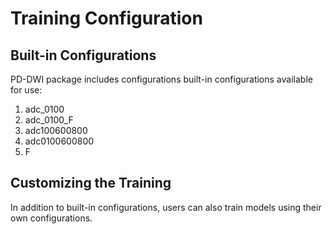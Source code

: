 # Training Configuration 

## Built-in Configurations

PD-DWI package includes configurations built-in configurations available for use:

1. adc_0100
2. adc_0100_F
3. adc100600800
4. adc0100600800
5. F

## Customizing the Training

In addition to built-in configurations, users can also train models using their own configurations.
